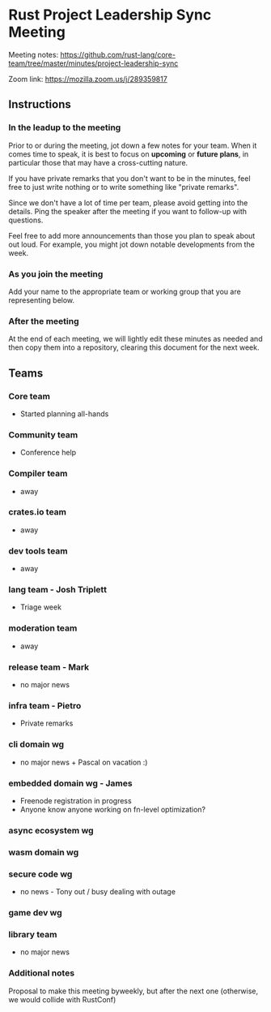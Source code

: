 # Rust Project Leadership Sync Meeting

Meeting notes: https://github.com/rust-lang/core-team/tree/master/minutes/project-leadership-sync

Zoom link: https://mozilla.zoom.us/j/289359817

## Instructions

### In the leadup to the meeting

Prior to or during the meeting, jot down a few notes for your team. When it comes time to speak, it is best to focus on **upcoming** or **future plans**, in particular those that may have a cross-cutting nature.

If you have private remarks that you don't want to be in the minutes, feel free to just write nothing or to write something like "private remarks".

Since we don't have a lot of time per team, please avoid getting into the details. Ping the speaker after the meeting if you want to follow-up with questions.

Feel free to add more announcements than those you plan to speak about out loud. For example, you might jot down notable developments from the week.

### As you join the meeting

Add your name to the appropriate team or working group that you are representing below.

### After the meeting

At the end of each meeting, we will lightly edit these minutes as needed and then copy them into a repository, clearing this document for the next week.

## Teams

### Core team

* Started planning all-hands

### Community team

* Conference help

### Compiler team

- away

### crates.io team

- away

### dev tools team
 
- away

### lang team - Josh Triplett

* Triage week

### moderation team

- away

### release team - Mark
 * no major news

### infra team - Pietro

* Private remarks

### cli domain wg

- no major news + Pascal on vacation :)

### embedded domain wg - James

- Freenode registration in progress
- Anyone know anyone working on fn-level optimization?

### async ecosystem wg

### wasm domain wg

### secure code wg

- no news - Tony out / busy dealing with outage

### game dev wg

### library team

* no major news

### Additional notes

Proposal to make this meeting byweekly, but after the next one (otherwise, we would collide with RustConf)
